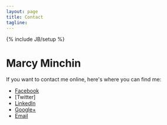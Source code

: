 ```yaml
---
layout: page
title: Contact
tagline:
---
```

{% include JB/setup %}

# Marcy Minchin

If you want to contact me online, here's where you can find me:

* [Facebook](https://www.facebook.com/marcy.andersonminchin)
* [Twitter]
* [LinkedIn](http://www.linkedin.com/profile/view?id=102023330&locale=en_US&trk=tyah&trkInfo=tas%3Amarcy%2Cidx%3A1-1-1)
* [Google+](https://plus.google.com/109758276185314533967/posts)
* [Email](mailto:email@example.com)